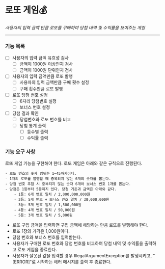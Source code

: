 
# 로또 게임💰

*사용자의 입력 금액 만큼 로또를 구매하여 당첨 내역 및 수익률을 보여주는 게임*

---
### 기능 목록
- [ ] 사용자의 입력 금액 유효성 검사
  - [ ] 금액이 1000원 이상인지 검사
  - [ ] 금액이 1000원 단위인지 검사
- [ ] 사용자의 입력 금액만큼 로또 발행
  - [ ] 사용자의 입력 금액만큼 구매 횟수 설정
  - [ ] 구매 횟수만큼 로또 발행
- [ ] 로또 당첨 번호 설정
  - [ ] 6자리 당첨번호 설정
  - [ ] 보너스 번호 설정
- [ ] 당첨 결과 확인
  - [ ] 당첨번호와 로또 번호를 비교
  - [ ] 당첨 통계 출력
    - [ ] 등수별 출력
    - [ ] 수익률 출력

### 기능 요구 사항
로또 게임 기능을 구현해야 한다. 로또 게임은 아래와 같은 규칙으로 진행된다.
```
- 로또 번호의 숫자 범위는 1~45까지이다.
- 1개의 로또를 발행할 때 중복되지 않는 6개의 숫자를 뽑는다.
- 당첨 번호 추첨 시 중복되지 않는 숫자 6개와 보너스 번호 1개를 뽑는다.
- 당첨은 1등부터 5등까지 있다. 당첨 기준과 금액은 아래와 같다.
    - 1등: 6개 번호 일치 / 2,000,000,000원
    - 2등: 5개 번호 + 보너스 번호 일치 / 30,000,000원
    - 3등: 5개 번호 일치 / 1,500,000원
    - 4등: 4개 번호 일치 / 50,000원
    - 5등: 3개 번호 일치 / 5,000원
```
- 로또 구입 금액을 입력하면 구입 금액에 해당하는 만큼 로또를 발행해야 한다.
- 로또 1장의 가격은 1,000원이다.
- 당첨 번호와 보너스 번호를 입력받는다.
- 사용자가 구매한 로또 번호와 당첨 번호를 비교하여 당첨 내역 및 수익률을 출력하고 로또 게임을 종료한다.
- 사용자가 잘못된 값을 입력할 경우 IllegalArgumentException를 발생시키고, "[ERROR]"로 시작하는 에러 메시지를 출력 후 종료한다.